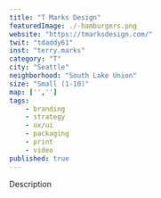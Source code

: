 ```yaml
---
title: "T Marks Design"
featuredImage: ./-hamburgers.png
website: "https://tmarksdesign.com/"
twit: "tdaddy61"
inst: "terry.marks"
category: "T"
city: "Seattle"
neighborhood: "South Lake Union"
size: "Small (1-10)"
map: ['','']
tags:
    - branding
    - strategy
    - ux/ui
    - packaging
    - print
    - video
published: true
---
```


Description
